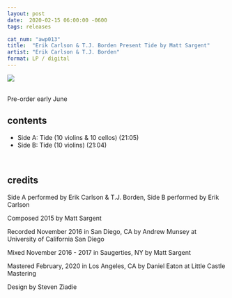 ```yaml
---
layout: post
date:  2020-02-15 06:00:00 -0600
tags: releases

cat_num: "awp013"
title:  "Erik Carlson & T.J. Borden Present Tide by Matt Sargent"
artist: "Erik Carlson & T.J. Borden"
format: LP / digital
---
```


![](https://awavepress.com/assets/awp013-web-1400.jpg)

<br/>Pre-order early June

## contents

* Side A: Tide (10 violins & 10 cellos) (21:05)
* Side B: Tide (10 violins) (21:04)

<br/>

## credits

Side A performed by Erik Carlson & T.J. Borden, Side B performed by Erik Carlson

Composed 2015 by Matt Sargent

Recorded November 2016 in San Diego, CA by Andrew Munsey at University of California San Diego

Mixed November 2016 - 2017 in Saugerties, NY by Matt Sargent

Mastered February, 2020 in Los Angeles, CA by Daniel Eaton at Little Castle Mastering

Design by Steven Ziadie
